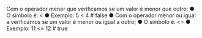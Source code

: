 Com o operador menor que verificamos se um valor é menor que outro; ● O símbolo é: < ● Exemplo: 5 < 4 # false ● Com o operador menor ou igual a verificamos se um valor é menor ou igual a outro; ● O símbolo é: <= ● Exemplo: 11 <= 12 # true